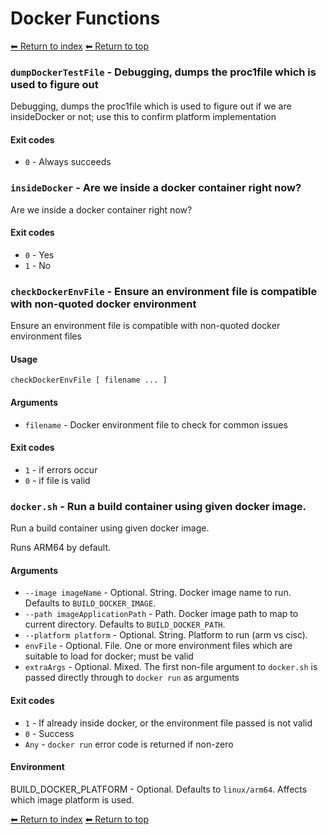 # Docker Functions

[⬅ Return to index](index.md)
[⬅ Return to top](../index.md)


### `dumpDockerTestFile` - Debugging, dumps the proc1file which is used to figure out

Debugging, dumps the proc1file which is used to figure out if we
are insideDocker or not; use this to confirm platform implementation

#### Exit codes

- `0` - Always succeeds

### `insideDocker` - Are we inside a docker container right now?

Are we inside a docker container right now?

#### Exit codes

- `0` - Yes
- `1` - No

### `checkDockerEnvFile` - Ensure an environment file is compatible with non-quoted docker environment

Ensure an environment file is compatible with non-quoted docker environment files

#### Usage

    checkDockerEnvFile [ filename ... ]
    

#### Arguments

- `filename` - Docker environment file to check for common issues

#### Exit codes

- `1` - if errors occur
- `0` - if file is valid

### `docker.sh` - Run a build container using given docker image.

Run a build container using given docker image.

Runs ARM64 by default.

#### Arguments

- `--image imageName` - Optional. String. Docker image name to run. Defaults to `BUILD_DOCKER_IMAGE`.
- `--path imageApplicationPath` - Path. Docker image path to map to current directory. Defaults to `BUILD_DOCKER_PATH`.
- `--platform platform` - Optional. String. Platform to run (arm vs cisc).
- `envFile` - Optional. File. One or more environment files which are suitable to load for docker; must be valid
- `extraArgs` - Optional. Mixed. The first non-file argument to `docker.sh` is passed directly through to `docker run` as arguments

#### Exit codes

- `1` - If already inside docker, or the environment file passed is not valid
- `0` - Success
- `Any` - `docker run` error code is returned if non-zero

#### Environment

BUILD_DOCKER_PLATFORM - Optional. Defaults to `linux/arm64`. Affects which image platform is used.

[⬅ Return to index](index.md)
[⬅ Return to top](../index.md)
